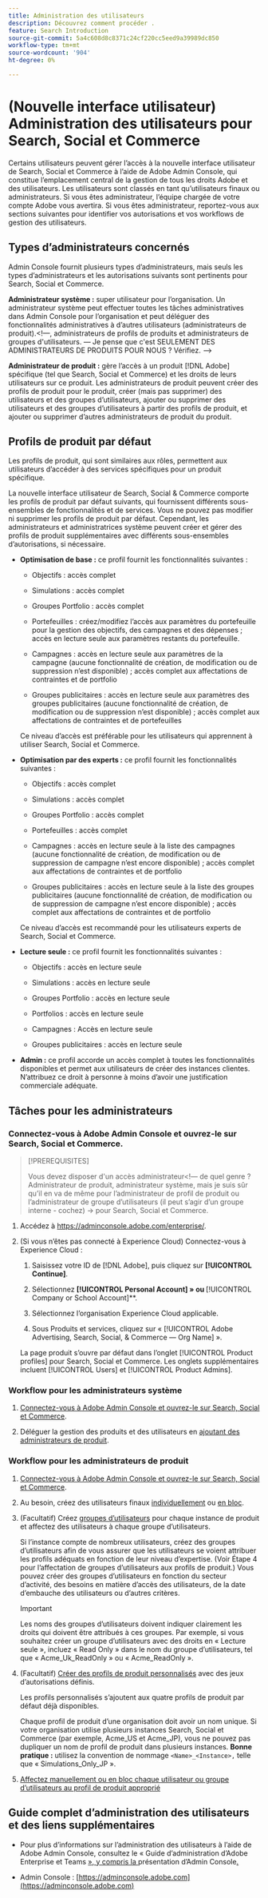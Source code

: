```yaml
---
title: Administration des utilisateurs
description: Découvrez comment procéder .
feature: Search Introduction
source-git-commit: 5a4c608d8c8371c24cf220cc5eed9a39989dc850
workflow-type: tm+mt
source-wordcount: '904'
ht-degree: 0%

---
```


# (Nouvelle interface utilisateur) Administration des utilisateurs pour Search, Social et Commerce

Certains utilisateurs peuvent gérer l’accès à la nouvelle interface utilisateur de Search, Social et Commerce à l’aide de Adobe Admin Console, qui constitue l’emplacement central de la gestion de tous les droits Adobe et des utilisateurs. Les utilisateurs sont classés en tant qu’utilisateurs finaux ou administrateurs. Si vous êtes administrateur, l’équipe chargée de votre compte Adobe vous avertira. Si vous êtes administrateur, reportez-vous aux sections suivantes pour identifier vos autorisations et vos workflows de gestion des utilisateurs.<!-- How can you see what your user role is, or will your Adobe Account Team tell you? -->

## Types d’administrateurs concernés

Admin Console fournit plusieurs types d’administrateurs, mais seuls les types d’administrateurs et les autorisations suivants sont pertinents pour Search, Social et Commerce.

**Administrateur système :** super utilisateur pour l’organisation. Un administrateur système peut effectuer toutes les tâches administratives dans Admin Console pour l’organisation et peut déléguer des fonctionnalités administratives à d’autres utilisateurs (administrateurs de produit).&lt;!—, administrateurs de profils de produits et administrateurs de groupes d&#39;utilisateurs.  — Je pense que c&#39;est SEULEMENT DES ADMINISTRATEURS DE PRODUITS POUR NOUS ?  Vérifiez. —>

**Administrateur de produit :** gère l’accès à un produit [!DNL Adobe] spécifique (tel que Search, Social et Commerce) et les droits de leurs utilisateurs sur ce produit. Les administrateurs de produit peuvent créer des profils de produit pour le produit, créer (mais pas supprimer) des utilisateurs et des groupes d’utilisateurs, ajouter ou supprimer des utilisateurs et des groupes d’utilisateurs à partir des profils de produit, et ajouter ou supprimer d’autres administrateurs de produit du produit.

<!--
**Product profile admin:** Manages assigned product profiles for individual products. A product profile admin can add (but not remove) users and user groups to the organization; add or remove users and user groups from product profiles; and assign or revoke permissions from product profiles. [I don't think this is applicable: and manage the product roles for product profiles.]

**User group admin:** Manages assigned user groups and their access rights. A user group admin can add or remove users from groups and add or remove user group admins from groups.
-->

## Profils de produit par défaut

Les profils de produit, qui sont similaires aux rôles, permettent aux utilisateurs d’accéder à des services spécifiques pour un produit spécifique.

La nouvelle interface utilisateur de Search, Social &amp; Commerce comporte les profils de produit par défaut suivants, qui fournissent différents sous-ensembles de fonctionnalités et de services. Vous ne pouvez pas modifier ni supprimer les profils de produit par défaut. Cependant, les administrateurs et administratrices système peuvent créer et gérer des profils de produit supplémentaires avec différents sous-ensembles d’autorisations, si nécessaire.

* **Optimisation de base :** ce profil fournit les fonctionnalités suivantes :

   * Objectifs : accès complet

   * Simulations : accès complet

   * Groupes Portfolio : accès complet

   * Portefeuilles : créez/modifiez l’accès aux paramètres du portefeuille pour la gestion des objectifs, des campagnes et des dépenses ; accès en lecture seule aux paramètres restants du portefeuille.

   * Campagnes : accès en lecture seule aux paramètres de la campagne (aucune fonctionnalité de création, de modification ou de suppression n’est disponible) ; accès complet aux affectations de contraintes et de portfolio<!-- Is that the correct wording? -->

   * Groupes publicitaires : accès en lecture seule aux paramètres des groupes publicitaires (aucune fonctionnalité de création, de modification ou de suppression n’est disponible) ; accès complet aux affectations de contraintes et de portefeuilles<!-- Is that the correct wording? -->

  Ce niveau d’accès est préférable pour les utilisateurs qui apprennent à utiliser Search, Social et Commerce.

* **Optimisation par des experts :** ce profil fournit les fonctionnalités suivantes :

   * Objectifs : accès complet

   * Simulations : accès complet

   * Groupes Portfolio : accès complet

   * Portefeuilles : accès complet

   * Campagnes : accès en lecture seule à la liste des campagnes (aucune fonctionnalité de création, de modification ou de suppression de campagne n’est encore disponible) ; accès complet aux affectations de contraintes et de portfolio<!-- Is that the correct wording? -->

   * Groupes publicitaires : accès en lecture seule à la liste des groupes publicitaires (aucune fonctionnalité de création, de modification ou de suppression de campagne n’est encore disponible) ; accès complet aux affectations de contraintes et de portfolio<!-- Is that the correct wording? -->

  Ce niveau d’accès est recommandé pour les utilisateurs experts de Search, Social et Commerce.

* **Lecture seule :** ce profil fournit les fonctionnalités suivantes :

   * Objectifs : accès en lecture seule

   * Simulations : accès en lecture seule

   * Groupes Portfolio : accès en lecture seule

   * Portfolios : accès en lecture seule

   * Campagnes : Accès en lecture seule

   * Groupes publicitaires : accès en lecture seule

* **Admin :** ce profil accorde un accès complet à toutes les fonctionnalités disponibles et permet aux utilisateurs de créer des instances clientes. N’attribuez ce droit à personne à moins d’avoir une justification commerciale adéquate.

<!-- Do I need to include this? If so, adjust wording as needed

## Product-specific instances

 -->

## Tâches pour les administrateurs

### Connectez-vous à Adobe Admin Console et ouvrez-le sur Search, Social et Commerce.

>[!PREREQUISITES]
>
>Vous devez disposer d&#39;un accès administrateur&lt;!— de quel genre ? Administrateur de produit, administrateur système, mais je suis sûr qu’il en va de même pour l’administrateur de profil de produit ou l’administrateur de groupe d’utilisateurs (il peut s’agir d’un groupe interne - cochez) -> pour Search, Social et Commerce.

1. Accédez à https://adminconsole.adobe.com/enterprise/.

1. (Si vous n’êtes pas connecté à Experience Cloud) Connectez-vous à Experience Cloud :

   1. Saisissez votre ID de [!DNL Adobe], puis cliquez sur **[!UICONTROL Continue]**.

   1. Sélectionnez **[!UICONTROL Personal Account] » ou &#x200B;** [!UICONTROL Company or School Account]**.<!-- Will it necessarily be "Company or School Account?" -->

   1. Sélectionnez l’organisation Experience Cloud applicable.

   1. Sous Produits et services, cliquez sur « [!UICONTROL Adobe Advertising, Search, Social, & Commerce — Org Name] ».

   La page produit s’ouvre par défaut dans l’onglet [!UICONTROL Product profiles] pour Search, Social et Commerce. Les onglets supplémentaires incluent [!UICONTROL Users] et [!UICONTROL Product Admins].

### Workflow pour les administrateurs système

1. [Connectez-vous à Adobe Admin Console et ouvrez-le sur Search, Social et Commerce](#open-admin-console).

1. Déléguer la gestion des produits et des utilisateurs en [ajoutant des administrateurs de produit](https://helpx.adobe.com/fr/enterprise/using/admin-roles.html#enterprise).

<!-- what else? -->

### Workflow pour les administrateurs de produit

1. [Connectez-vous à Adobe Admin Console et ouvrez-le sur Search, Social et Commerce](#open-admin-console).

1. Au besoin, créez des utilisateurs finaux [individuellement](https://helpx.adobe.com/fr/enterprise/using/manage-users-individually.html) ou [en bloc](https://helpx.adobe.com/fr/enterprise/using/bulk-upload-users.html).

1. (Facultatif) Créez [groupes d’utilisateurs](https://helpx.adobe.com/fr/enterprise/using/user-groups.html) pour chaque instance de produit et affectez des utilisateurs à chaque groupe d’utilisateurs.

   Si l’instance compte de nombreux utilisateurs, créez des groupes d’utilisateurs afin de vous assurer que les utilisateurs se voient attribuer les profils adéquats en fonction de leur niveau d’expertise. (Voir Étape 4 pour l’affectation de groupes d’utilisateurs aux profils de produit.) Vous pouvez créer des groupes d’utilisateurs en fonction du secteur d’activité, des besoins en matière d’accès des utilisateurs, de la date d’embauche des utilisateurs ou d’autres critères.

   >[!IMPORTANT]
   >
   >Les noms des groupes d’utilisateurs doivent indiquer clairement les droits qui doivent être attribués à ces groupes. Par exemple, si vous souhaitez créer un groupe d’utilisateurs avec des droits en « Lecture seule », incluez « Read Only » dans le nom du groupe d’utilisateurs, tel que « Acme_Uk_ReadOnly » ou « Acme_ReadOnly ».

1. (Facultatif) [Créer des profils de produit personnalisés](https://helpx.adobe.com/fr/enterprise/using/manage-product-profiles.html) avec des jeux d’autorisations définis.

   Les profils personnalisés s’ajoutent aux quatre profils de produit par défaut déjà disponibles.

   Chaque profil de produit d’une organisation doit avoir un nom unique. Si votre organisation utilise plusieurs instances Search, Social et Commerce (par exemple, Acme_US et Acme_JP), vous ne pouvez pas dupliquer un nom de profil de produit dans plusieurs instances. **Bonne pratique :** utilisez la convention de nommage `<Name>_<Instance>,` telle que « Simulations_Only_JP ».

1. [Affectez manuellement ou en bloc chaque utilisateur ou groupe d’utilisateurs au profil de produit approprié](https://helpx.adobe.com/fr/enterprise/using/manage-product-profiles.html)

## Guide complet d’administration des utilisateurs et des liens supplémentaires

* Pour plus d’informations sur l’administration des utilisateurs à l’aide de Adobe Admin Console, consultez le « Guide d’administration d’Adobe Enterprise et Teams [ », y compris la ](https://helpx.adobe.com/fr/enterprise/admin-guide.html)présentation d’Admin Console[.](https://helpx.adobe.com/fr/enterprise/using/admin-console.html)

* Admin Console : [https://adminconsole.adobe.com](https://adminconsole.adobe.com)
